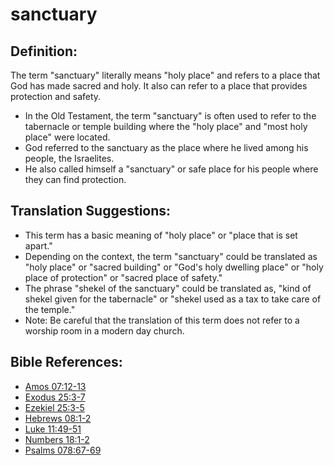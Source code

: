 # sanctuary #

## Definition: ##

The term "sanctuary" literally means "holy place" and refers to a place that God has made sacred and holy. It also can refer to a place that provides protection and safety.

* In the Old Testament, the term "sanctuary" is often used to refer to the tabernacle or temple building where the "holy place" and "most holy place" were located.
* God referred to the sanctuary as the place where he lived among his people, the Israelites.
* He also called himself a "sanctuary" or safe place for his people where they can find protection.

## Translation Suggestions: ##

* This term has a basic meaning of "holy place" or "place that is set apart."
* Depending on the context, the term "sanctuary" could be translated as "holy place" or "sacred building" or "God's holy dwelling place" or "holy place of protection" or "sacred place of safety."
* The phrase "shekel of the sanctuary" could be translated as, "kind of shekel given for the tabernacle" or "shekel used as a tax to take care of the temple."
* Note: Be careful that the translation of this term does not refer to a worship room in a modern day church.



## Bible References: ##

* [Amos 07:12-13](en/tn/amo/help/07/12)
* [Exodus 25:3-7](en/tn/exo/help/25/03)
* [Ezekiel 25:3-5](en/tn/ezk/help/25/03)
* [Hebrews 08:1-2](en/tn/heb/help/08/01)
* [Luke 11:49-51](en/tn/luk/help/11/49)
* [Numbers 18:1-2](en/tn/num/help/18/01)
* [Psalms 078:67-69](en/tn/psa/help/78/67)